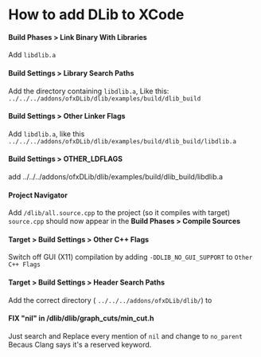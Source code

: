 # How to add DLib to XCode #


#### Build Phases > Link Binary With Libraries
Add `libdlib.a`

#### Build Settings > Library Search Paths
Add the directory containing `libdlib.a`, 
Like this: `../../../addons/ofxDLib/dlib/examples/build/dlib_build`

#### Build Settings > Other Linker Flags
Add `libdlib.a`, like this `../../../addons/ofxDLib/dlib/examples/build/dlib_build/libdlib.a`

#### Build Settings > OTHER_LDFLAGS
add ../../../addons/ofxDLib/dlib/examples/build/dlib_build/libdlib.a

#### Project Navigator
Add `/dlib/all.source.cpp` to the project (so it compiles with target)
`source.cpp` should now appear in the **Build Phases > Compile Sources**

#### Target > Build Settings > Other C++ Flags
Switch off GUI (X11) compilation by adding `-DDLIB_NO_GUI_SUPPORT` to `Other C++ Flags`

#### Target > Build Settings > Header Search Paths
Add the correct directory ( `../../../addons/ofxDLib/dlib/`) to 

#### FIX "nil" in /dlib/dlib/graph_cuts/min_cut.h
Just search and Replace every mention of `nil` and change to `no_parent`
Becaus Clang says it's a reserved keyword.
